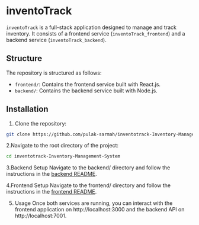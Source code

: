 # inventoTrack

`inventoTrack` is a full-stack application designed to manage and track inventory. It consists of a frontend service (`inventoTrack_frontend`) and a backend service (`inventoTrack_backend`).

## Structure

The repository is structured as follows:

- `frontend/`: Contains the frontend service built with React.js.
- `backend/`: Contains the backend service built with Node.js.

## Installation

1. Clone the repository:

```bash
git clone https://github.com/pulak-sarmah/inventotrack-Inventory-Management-System.git
```

2.Navigate to the root directory of the project:

```bash
cd inventotrack-Inventory-Management-System
```

3.Backend Setup
Navigate to the backend/ directory and follow the instructions in the [backend README](https://github.com/pulak-sarmah/inventotrack-Inventory-Management-System/blob/main/backend/readMe.md).

4.Frontend Setup
Navigate to the frontend/ directory and follow the instructions in the [frontend README](https://github.com/pulak-sarmah/inventotrack-Inventory-Management-System/blob/main/frontend/README.md).

5. Usage
   Once both services are running, you can interact with the frontend application on http://localhost:3000 and the backend API on http://localhost:7001.
